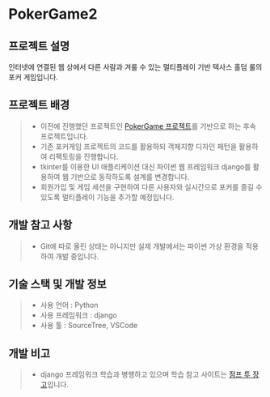 # PokerGame2
  
## 프로젝트 설명
인터넷에 연결된 웹 상에서 다른 사람과 겨룰 수 있는 멀티플레이 기반 텍사스 홀덤 룰의 포커 게임입니다.  
  
## 프로젝트 배경
> - 이전에 진행했던 프로젝트인 <a href="https://github.com/hcm1206/PokerGame">PokerGame 프로젝트</a>를 기반으로 하는 후속 프로젝트입니다.  
> - 기존 포커게임 프로젝트의 코드를 활용하되 객체지향 디자인 패턴을 활용하여 리팩토링을 진행합니다.  
> - tkinter를 이용한 UI 애플리케이션 대신 파이썬 웹 프레임워크 django를 활용하여 웹 기반으로 동작하도록 설계를 변경합니다.
> - 회원가입 및 게임 세션을 구현하여 다른 사용자와 실시간으로 포커를 즐길 수 있도록 멀티플레이 기능을 추가할 예정입니다.
  
## 개발 참고 사항
> - Git에 따로 올린 상태는 아니지만 실제 개발에서는 파이썬 가상 환경을 적용하여 개발 중입니다.  

## 기술 스택 및 개발 정보
> - 사용 언어 : Python  
> - 사용 프레임워크 : django  
> - 사용 툴 : SourceTree, VSCode  
  
## 개발 비고
> - django 프레임워크 학습과 병행하고 있으며 학습 참고 사이트는 <a href="https://wikidocs.net/book/4223">점프 투 장고</a>입니다.  

